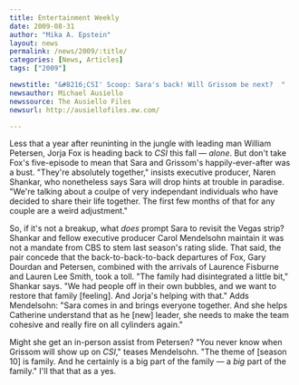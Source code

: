 ```yaml
---
title: Entertainment Weekly
date: 2009-08-31
author: "Mika A. Epstein"
layout: news
permalink: /news/2009/:title/
categories: [News, Articles]
tags: ["2009"]

newstitle: "&#8216;CSI' Scoop: Sara's back! Will Grissom be next?  "
newsauthor: Michael Ausiello
newssource: The Ausiello Files
newsurl: http://ausiellofiles.ew.com/

---
```


Less that a year after reuninting in the jungle with leading man William Petersen, Jorja Fox is heading back to *CSI* this fall &#8212; *alone*. But don't take Fox's five-episode to mean that Sara and Grissom's happily-ever-after was a bust. "They're absolutely together," insists executive producer, Naren Shankar, who nonetheless says Sara will drop hints at trouble in paradise. "We're talking about a coulpe of very independant individuals who have decided to share their life together. The first few months of that for any couple are a weird adjustment."

So, if it's not a breakup, what *does* prompt Sara to revisit the Vegas strip? Shankar and fellow executive producer Carol Mendelsohn maintain it was not a mandate from CBS to stem last season's rating slide. That said, the pair concede that the back-to-back-to-back departures of Fox, Gary Dourdan and Petersen, combined with the arrivals of Laurence Fisburne and Lauren Lee Smith, took a toll. "The family had disintegrated a little bit," Shankar says. "We had people off in their own bubbles, and we want to restore that family [feeling]. And Jorja's helping with that." Adds Mendelsohn: "Sara comes in and brings everyone together. And she helps Catherine understand that as he [new] leader, she needs to make the team cohesive and really fire on all cylinders again."

Might she get an in-person assist from Petersen? "You never know when Grissom will show up on *CSI*," teases Mendelsohn. "The theme of [season 10] is family. And he certainly is a big part of the family &#8212; a *big* part of the family." I'll that that as a yes.
